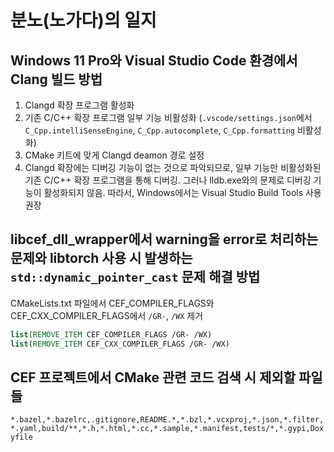 # 분노(노가다)의 일지

## Windows 11 Pro와 Visual Studio Code 환경에서 Clang 빌드 방법

1. Clangd 확장 프로그램 활성화
2. 기존 C/C++ 확장 프로그램 일부 기능 비활성화 (`.vscode/settings.json`에서 `C_Cpp.intelliSenseEngine`, `C_Cpp.autocomplete`, `C_Cpp.formatting` 비활성화)
3. CMake 키트에 맞게 Clangd deamon 경로 설정
4. Clangd 확장에는 디버깅 기능이 없는 것으로 파악되므로, 일부 기능만 비활성화된 기존 C/C++ 확장 프로그램을 통해 디버깅. 그러나 lldb.exe와의 문제로 디버깅 기능이 활성화되지 않음. 따라서, Windows에서는 Visual Studio Build Tools 사용 권장

## libcef_dll_wrapper에서 warning을 error로 처리하는 문제와 libtorch 사용 시 발생하는 `std::dynamic_pointer_cast` 문제 해결 방법

CMakeLists.txt 파일에서 CEF_COMPILER_FLAGS와 CEF_CXX_COMPILER_FLAGS에서 `/GR-`, `/WX` 제거

```CMake
list(REMOVE_ITEM CEF_COMPILER_FLAGS /GR- /WX)
list(REMOVE_ITEM CEF_CXX_COMPILER_FLAGS /GR- /WX)
```

## CEF 프로젝트에서 CMake 관련 코드 검색 시 제외할 파일들

`*.bazel,*.bazelrc,.gitignore,README.*,*.bzl,*.vcxproj,*.json,*.filter,*.yaml,build/**,*.h,*.html,*.cc,*.sample,*.manifest,tests/*,*.gypi,Doxyfile`
